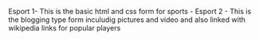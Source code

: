 Esport 1- This is the basic html and css form for sports - 
Esport 2 - This is the blogging type form inculudig pictures and video and also linked with wikipedia links for popular players

